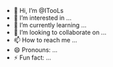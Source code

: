 - 👋 Hi, I’m @ITooLs
- 👀 I’m interested in ...
- 🌱 I’m currently learning ...
- 💞️ I’m looking to collaborate on ...
- 📫 How to reach me ...
- 😄 Pronouns: ...
- ⚡ Fun fact: ...

<!---
Zazazoro/ITooLs SerVicE EUR is a ✨ special ✨ repository because its `README.md` (this file) appears on your GitHub profile.
You can click the Preview link to take a look at your changes.
--->
